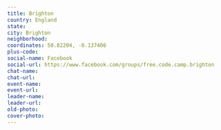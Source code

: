```yaml
---
title: Brighton
country: England
state: 
city: Brighton
neighborhood: 
coordinates: 50.82204, -0.137406
plus-code:
social-name: Facebook
social-url: https://www.facebook.com/groups/free.code.camp.brighton
chat-name:
chat-url:
event-name:
event-url:
leader-name:
leader-url:
old-photo: 
cover-photo:
---
```

